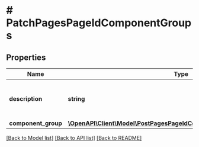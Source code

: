 # # PatchPagesPageIdComponentGroups

## Properties

Name | Type | Description | Notes
------------ | ------------- | ------------- | -------------
**description** | **string** | Updated description of the component group. | [optional]
**component_group** | [**\OpenAPI\Client\Model\PostPagesPageIdComponentGroupsComponentGroup**](PostPagesPageIdComponentGroupsComponentGroup.md) |  | [optional]

[[Back to Model list]](../../README.md#models) [[Back to API list]](../../README.md#endpoints) [[Back to README]](../../README.md)
